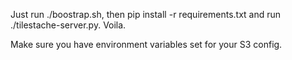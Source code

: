 Just run ./boostrap.sh, then pip install -r requirements.txt and run 
./tilestache-server.py. Voila.

Make sure you have environment variables set for your S3 config.
